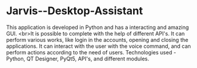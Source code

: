 # Jarvis--Desktop-Assistant

This application is developed in Python and has a interacting  and amazing GUI.
<br\>It is possible to complete with the help of different API's.
It can perform various works, like login in the accounts, opening and closing the applications.
It can interact with the user with the voice command, and can perform actions according to the need of users.
Technologies used - Python, QT Designer, PyQt5, API's, and different modules.

